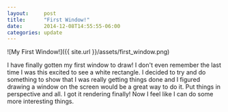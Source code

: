 ```yaml
---
layout:     post
title:      "First Window!"
date:       2014-12-08T14:55:55-06:00
categories: update
---
```


![My First Window!]({{ site.url }}/assets/first_window.png)

I have finally gotten my first window to draw! I don't even remember the last time I was this excited to see a white rectangle. I decided to try and do something to show that I was really getting things done and I figured drawing a window on the screen would be a great way to do it. Put things in perspective and all. I got it rendering finally! Now I feel like I can do some more interesting things.

